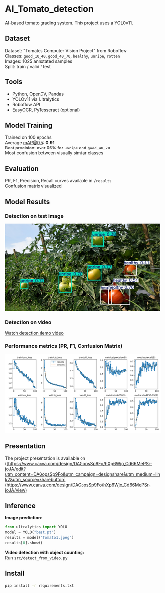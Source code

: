 # AI_Tomato_detection
AI-based tomato grading system.
This project uses a YOLOv11.

## Dataset
Dataset: "Tomates Computer Vision Project" from Roboflow  
Classes: `good_10_40`, `good_40_70`, `healthy`, `unripe`, `rotten`  
Images: 1025 annotated samples  
Split: train / valid / test

## Tools
- Python, OpenCV, Pandas
- YOLOv11 via Ultralytics
- Roboflow API
- EasyOCR, PyTesseract (optional)

## Model Training
Trained on 100 epochs  
Average mAP@0.5: **0.91**  
Best precision: over 95% for `unripe` and `good_40_70`  
Most confusion between visually similar classes

## Evaluation
PR, F1, Precision, Recall curves available in `/results`  
Confusion matrix visualized

## Model Results

### Detection on test image
<img src="media/test_photo_with_boxes.jpg" alt="Tomato detection image" width="500"/>

### Detection on video
[Watch detection demo video](https://github.com/AnyKey-Nick/AI_Tomato_detection/blob/21589e0ef985df450d452139760fc72f92c772c3/media/test_video_with_boxes.mp4)

### Performance metrics (PR, F1, Confusion Matrix)
<img src="results/results.png" alt="Model metrics visualization" width="600"/>


## Presentation

The project presentation is available on ([https://www.canva.com/design/DAGopsSp9Fo/hXp6Wjo_Cd66MePSr-joJA/edit?utm_content=DAGopsSp9Fo&utm_campaign=designshare&utm_medium=link2&utm_source=sharebutton](https://www.canva.com/design/DAGopsSp9Fo/hXp6Wjo_Cd66MePSr-joJA/view)


## Inference

**Image prediction:**
```python
from ultralytics import YOLO
model = YOLO("best.pt")
results = model("Tomato1.jpeg")
results[0].show()
```

**Video detection with object counting:**  
Run `src/detect_from_video.py`

## Install
```bash
pip install -r requirements.txt
```


